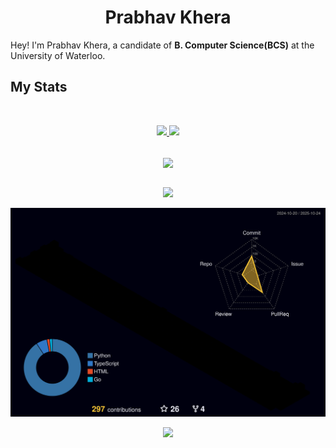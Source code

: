 

<h1 align="center">
  <b>Prabhav Khera</b>
</h1>
<!-- <img align="right" width=400px height=400px alt="landing gif" src="https://github.com/probro27/landing-design/blob/main/PK%20.gif" /> -->

Hey! I'm Prabhav Khera, a candidate of **B. Computer Science(BCS)** at the University of Waterloo.

## My Stats

<br/>
<p align="center">
  <a href="https://abhigyantrips.dev/">
  <img width="49.5%" src="https://github-readme-stats.vercel.app/api?username=probro27&show_icons=true&theme=dracula&hide_border=true" />
    <img width="49.5%" src="https://github-readme-streak-stats.herokuapp.com/?user=probro27&theme=dracula&hide_border=true" />
    
  </a>
</p>
<br>


<div align = "center">
  <img align="center" src= "https://github-profile-trophy.vercel.app/?username=probro27&theme=dracula&rank=SECRET,SSS,SS,AAA,B&margin-w=10" />
</div>
<br>
<div align = "center">
  <p>
    <img src="https://github-readme-stats.vercel.app/api/top-langs/?username=probro27&theme=dracula&layout=compact&langs_count=7" />
  </p>
</div>

<div align = "center">
  <p>
   <img src="./profile-3d-contrib/profile-night-rainbow.svg" />
<!--     ![](./profile-3d-contrib/profile-green-animate.svg) -->
    
  </p>
</div>

<p align="center">
  <a href="https://skillicons.dev">
    <img src="https://skillicons.dev/icons?i=bash,c,cpp,cs,js,html,css,figma,firebase,flask,flutter,git,graphql,haskell,heroku,java,kotlin,linux,mongodb,mysql,nextjs,nodejs,postgres,py,redis,react,rust,swift,typescript,vscode" />
  </a>
</p>
